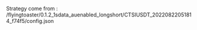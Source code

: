Strategy come from : /flyingtoaster/0.1.2_1sdata_auenabled_longshort/CTSIUSDT_20220822051814_f74f5/config.json